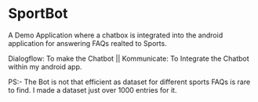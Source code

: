 # SportBot
A Demo Application where a chatbox is integrated into the android application for answering FAQs realted to Sports.

Dialogflow: To make the Chatbot || Kommunicate: To Integrate the Chatbot within my android app.

PS:- The Bot is not that efficient as dataset for different sports FAQs is rare to find.
I made a dataset just over 1000 entries for it.

